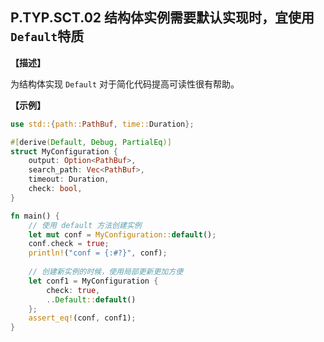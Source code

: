 ## P.TYP.SCT.02  结构体实例需要默认实现时，宜使用`Default`特质

**【描述】**

为结构体实现 `Default` 对于简化代码提高可读性很有帮助。

**【示例】**

 ```rust
 use std::{path::PathBuf, time::Duration};
 
 #[derive(Default, Debug, PartialEq)]
 struct MyConfiguration {
     output: Option<PathBuf>,
     search_path: Vec<PathBuf>,
     timeout: Duration,
     check: bool,
 }

 fn main() {
     // 使用 default 方法创建实例
     let mut conf = MyConfiguration::default();
     conf.check = true;
     println!("conf = {:#?}", conf);
         
     // 创建新实例的时候，使用局部更新更加方便
     let conf1 = MyConfiguration {
         check: true,
         ..Default::default()
     };
     assert_eq!(conf, conf1);
 }
 ```




